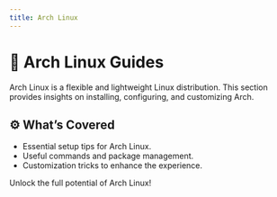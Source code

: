 ```yaml
---
title: Arch Linux
---
```


# 🐧 Arch Linux Guides

Arch Linux is a flexible and lightweight Linux distribution. This section provides insights on installing, configuring, and customizing Arch.

## ⚙️ What’s Covered
- Essential setup tips for Arch Linux.
- Useful commands and package management.
- Customization tricks to enhance the experience.

Unlock the full potential of Arch Linux!
